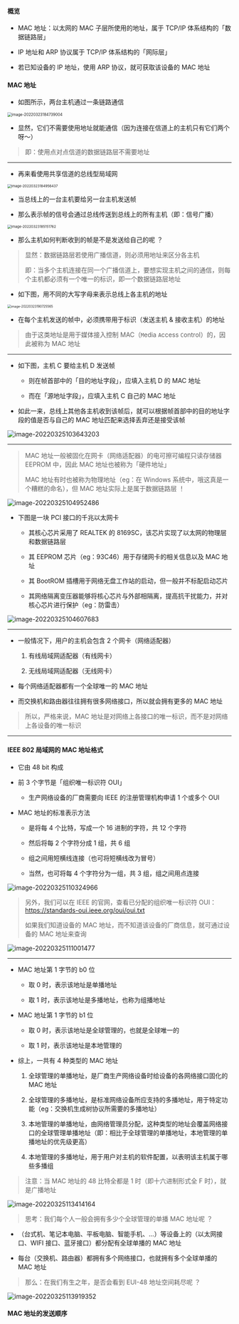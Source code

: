 #### 概览

- MAC 地址：以太网的 MAC 子层所使用的地址，属于 TCP/IP 体系结构的「数据链路层」

- IP 地址和 ARP 协议属于 TCP/IP 体系结构的「网际层」

- 若已知设备的 IP 地址，使用 ARP 协议，就可获取该设备的 MAC 地址

#### MAC 地址

- 如图所示，两台主机通过一条链路通信

<img src="/home/lpj/.config/Typora/typora-user-images/image-20220323184739004.png" alt="image-20220323184739004" style="zoom:60%;" />

- 显然，它们不需要使用地址就能通信（因为连接在信道上的主机只有它们两个呀～）

> 即：使用点对点信道的数据链路层不需要地址

---

- 再来看使用共享信道的总线型局域网

<img src="https://gitee.com/pj-l/imgs-1/raw/master/image-20220323184956437.png" alt="image-20220323184956437" style="zoom:55%;" />

- 当总线上的一台主机要给另一台主机发送帧

- 那么表示帧的信号会通过总线传送到总线上的所有主机（即：信号广播）

<img src="https://gitee.com/pj-l/imgs-1/raw/master/image-20220323185151762.png" alt="image-20220323185151762" style="zoom:55%;" />

- 那么主机如何判断收到的帧是不是发送给自己的呢 ？

> 显然：数据链路层若使用广播信道，则必须用地址来区分各主机
>
> 即：当多个主机连接在同一个广播信道上，要想实现主机之间的通信，则每个主机都必须有一个唯一的标识，即一个数据链路层地址

- 如下图，用不同的大写字母来表示总线上各主机的地址

<img src="https://gitee.com/pj-l/imgs-1/raw/master/image-20220323190725565.png" alt="image-20220323190725565" style="zoom:50%;" />

- 在每个主机发送的帧中，必须携带用于标识（发送主机 & 接收主机）的地址

> 由于这类地址是用于媒体接入控制 MAC（`M`edia `A`ccess `C`ontrol）的，因此被称为 MAC 地址

---

- 如下图，主机 C 要给主机 D 发送帧

	- 则在帧首部中的「目的地址字段」，应填入主机 D 的 MAC 地址

	- 而在「源地址字段」，应填入主机 C 自己的 MAC 地址

- 如此一来，总线上其他各主机收到该帧后，就可以根据帧首部中的目的地址字段的值是否与自己的 MAC 地址匹配来选择丢弃还是接受该帧

![image-20220325103643203](https://gitee.com/pj-l/imgs-1/raw/master/image-20220325103643203.png)

---

> MAC 地址一般被固化在网卡（网络适配器）的电可擦可编程只读存储器 EEPROM 中，因此 MAC 地址也被称为「硬件地址」
>
> MAC 地址有时也被称为物理地址（eg：在 Windows 系统中，哦这真是一个糟糕的命名），但 MAC 地址实际上是属于数据链路层 ！

![image-20220325104952486](https://gitee.com/pj-l/imgs-1/raw/master/image-20220325104952486.png)

- 下图是一块 PCI 接口的千兆以太网卡

	- 其核心芯片采用了 REALTEK 的 8169SC，该芯片实现了以太网的物理层和数据链路层
	
	- 其 EEPROM 芯片（eg：93C46）用于存储网卡的相关信息以及 MAC 地址
	
	- 其 BootROM 插槽用于网络无盘工作站的启动，但一般并不标配启动芯片
	
	- 其网络隔离变压器能够将核心芯片与外部相隔离，提高抗干扰能力，并对核心芯片进行保护（eg：防雷击）

![image-20220325104607683](https://gitee.com/pj-l/imgs-1/raw/master/image-20220325104607683.png)

---

- 一般情况下，用户的主机会包含 2 个网卡（网络适配器）

	1. 有线局域网适配器（有线网卡）

	2. 无线局域网适配器（无线网卡）

- 每个网络适配器都有一个全球唯一的 MAC 地址

- 而交换机和路由器往往拥有很多网络接口，所以就会拥有更多的 MAC 地址

> 所以，严格来说，MAC 地址是对网络上各接口的唯一标识，而不是对网络上各设备的唯一标识

---

#### IEEE 802 局域网的 MAC 地址格式

- 它由 48 bit 构成

- 前 3 个字节是「组织唯一标识符 OUI」

	- 生产网络设备的厂商需要向 IEEE 的注册管理机构申请 1 个或多个 OUI

- MAC 地址的标准表示方法

	- 是将每 4 个比特，写成一个 16 进制的字符，共 12 个字符

	- 然后将每 2 个字符分成 1 组，共 6 组

	- 组之间用短横线连接（也可将短横线改为冒号）

	- 当然，也可将每 4 个字符分为一组，共 3 组，组之间用点连接

![image-20220325110324966](https://gitee.com/pj-l/imgs-1/raw/master/image-20220325110324966.png)

> 另外，我们可以在 IEEE 的官网，查看已分配的组织唯一标识符 OUI：https://standards-oui.ieee.org/oui/oui.txt
>
> 如果我们知道设备的 MAC 地址，而不知道该设备的厂商信息，就可通过设备的 MAC 地址来查询

![image-20220325111001477](https://gitee.com/pj-l/imgs-1/raw/master/image-20220325111001477.png)

---

- MAC 地址第 1 字节的 b0 位

	- 取 0 时，表示该地址是单播地址

	- 取 1 时，表示该地址是多播地址，也称为组播地址

- MAC 地址第 1 字节的 b1 位

	- 取 0 时，表示该地址是全球管理的，也就是全球唯一的

	- 取 1 时，表示该地址是本地管理的

- 综上，一共有 4 种类型的 MAC 地址

	1. 全球管理的单播地址，是厂商生产网络设备时给设备的各网络接口固化的 MAC 地址

	2. 全球管理的多播地址，是标准网络设备所应支持的多播地址，用于特定功能（eg：交换机生成树协议所需要的多播地址）

	3. 本地管理的单播地址，由网络管理员分配，这种类型的地址会覆盖网络接口的全球管理单播地址（即：相比于全球管理的单播地址，本地管理的单播地址的优先级更高）

	4. 本地管理的多播地址，用于用户对主机的软件配置，以表明该主机属于哪些多播组

> 注意：当 MAC 地址的 48 比特全都是 1 时（即十六进制形式全 F 时），就是广播地址

![image-20220325113414164](https://gitee.com/pj-l/imgs-1/raw/master/image-20220325113414164.png)

> 思考：我们每个人一般会拥有多少个全球管理的单播 MAC 地址呢 ？

- （台式机、笔记本电脑、平板电脑、智能手机、...）等设备上的（以太网接口、WIFI 接口、蓝牙接口）都分配有全球单播的 MAC 地址

- 每台（交换机、路由器）都拥有多个网络接口，也就拥有多个全球单播的 MAC 地址

> 那么：在我们有生之年，是否会看到 EUI-48 地址空间耗尽呢 ？

![image-20220325113919352](https://gitee.com/pj-l/imgs-1/raw/master/image-20220325113919352.png)

#### MAC 地址的发送顺序

